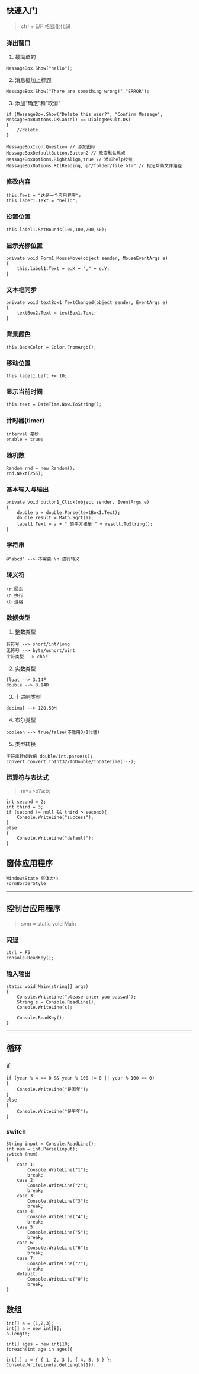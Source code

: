 ## 快速入门

> ctrl + E/F 格式化代码

### 弹出窗口

1. 最简单的
```
MessageBox.Show("hello");
```
2. 消息框加上标题
```
MessageBox.Show("There are something wrong!","ERROR");
```
3. 添加“确定”和“取消”
```
if (MessageBox.Show("Delete this user?", "Confirm Message", MessageBoxButtons.OKCancel) == DialogResult.OK)
{
	//delete
}

MessageBoxIcon.Question // 添加图标
MessageBoxDefaultButton.Button2 // 改变默认焦点
MessageBoxOptions.RightAlign,true // 添加help按钮
MessageBoxOptions.RtlReading, @"/folder/file.htm" // 指定帮助文件路径
```

### 修改内容
```
this.Text = "这是一个应用程序";
this.laber1.Text = "hello";
```

### 设置位置
```
this.label1.SetBounds(100,100,200,50);
```

### 显示光标位置
```
private void Form1_MouseMove(object sender, MouseEventArgs e)
{
	this.label1.Text = e.X + "," + e.Y;
}
```

### 文本框同步
```
private void textBox1_TextChanged(object sender, EventArgs e)
{
	textBox2.Text = textBox1.Text;
}
```

### 背景颜色
```
this.BackColor = Color.FromArgb();
```

### 移动位置
```
this.label1.Left += 10;
```

### 显示当前时间
```
this.text = DateTime.Now.ToString();
```

### 计时器(timer)
```
interval 毫秒
enable = true;
```

### 随机数
```
Random rnd = new Random();
rnd.Next(255);
```

### 基本输入与输出
```
private void button1_Click(object sender, EventArgs e)
{
    double a = double.Parse(textBox1.Text);
    double result = Math.Sqrt(a);
    label1.Text = a + " 的平方根是 " + result.ToString();
}
```

### 字符串
```
@"abcd" --> 不需要 \n 进行转义
```

### 转义符
```
\r 回车
\n 换行
\b 退格
```

### 数据类型
1. 整数类型
```
有符号 --> short/int/long
无符号 --> byte/ushort/uint
字符类型 --> char
```
2. 实数类型
```
float --> 3.14F
double --> 3.14D
```
3. 十进制类型
```
decimal --> 120.50M
```
4. 布尔类型
```
boolean --> true/false(不能用0/1代替)
```
5. 类型转换
```
字符串转成数值 double/int.parse(s);
convert convert.ToInt32/ToDouble/ToDateTime(···);
```

### 运算符与表达式

> m=a>b?a:b;

```
int second = 2;
int third = 3;
if (second != null && third > second){
	Console.WriteLine("success");
}
else
{
	Console.WriteLine("default");
}
```

## 窗体应用程序
```
WindowsState 窗体大小
FormBorderStyle
```

---

## 控制台应用程序

> svm = static void Main

### 闪退
```
ctrl + F5
console.ReadKey();
```

### 输入输出
```
static void Main(string[] args)
{
    Console.WriteLine("please enter you passwd");
    String s = Console.ReadLine();
    Console.WriteLine(s);

    Console.ReadKey();
}
```



---

## 循环

### if

```平闰年
if (year % 4 == 0 && year % 100 != 0 || year % 100 == 0)
{
	Console.WriteLine("是闰年");
}
else
{
	Console.WriteLine("是平年");
}
```

### switch

```
String input = Console.ReadLine();
int num = int.Parse(input);
switch (num)
{
    case 1:
        Console.WriteLine("1");
        break;
    case 2:
        Console.WriteLine("2");
        break;
    case 3:
        Console.WriteLine("3");
        break;
    case 4:
        Console.WriteLine("4");
        break;
    case 5:
        Console.WriteLine("5");
        break;
    case 6:
        Console.WriteLine("6");
        break;
    case 7:
        Console.WriteLine("7");
        break;
    default:
        Console.WriteLine("0");
        break;
}
```



## 数组

 ```
 int[] a = {1,2,3};
 int[] a = new int[8];
 a.length;
 
 int[] ages = new int[10;
 foreach(int age in ages){
 ``````
 ```
int[,] a = { { 1, 2, 3 }, { 4, 5, 6 } };
Console.WriteLine(a.GetLength(1));
